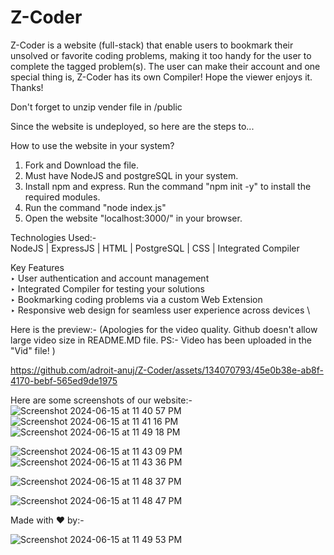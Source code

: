 # Z-Coder
Z-Coder is a website (full-stack) that enable users to bookmark their unsolved or favorite coding problems, making it too handy for the user to complete the tagged problem(s). The user can make their account and one special thing is, Z-Coder has its own Compiler! Hope the viewer enjoys it. Thanks!

Don't forget to unzip vender file in /public

Since the website is undeployed, so here are the steps to...

How to use the website in your system?
1. Fork and Download the file.
2. Must have NodeJS and postgreSQL in your system.
3. Install npm and express. Run the command "npm init -y" to install the required modules.
4. Run the command "node index.js"
5. Open the website "localhost:3000/" in your browser.




Technologies Used:- \
      NodeJS | ExpressJS | HTML | PostgreSQL | CSS | Integrated Compiler


Key Features \
      ‣ User authentication and account management \
      ‣ Integrated Compiler for testing your solutions \
      ‣ Bookmarking coding problems via a custom Web Extension \
      ‣ Responsive web design for seamless user experience across devices \



Here is the preview:-
(Apologies for the video quality. Github doesn't allow large video size in README.MD file. PS:- Video has been uploaded in the "Vid" file! )


https://github.com/adroit-anuj/Z-Coder/assets/134070793/45e0b38e-ab8f-4170-bebf-565ed9de1975

Here are some screenshots of our website:-
![Screenshot 2024-06-15 at 11 40 57 PM](https://github.com/adroit-anuj/Z-Coder/assets/134070793/6c17413e-819f-4515-aed2-80a5c5317ffd)
![Screenshot 2024-06-15 at 11 41 16 PM](https://github.com/adroit-anuj/Z-Coder/assets/134070793/c6b2458d-7365-4546-8fe5-e2d5983104de)
![Screenshot 2024-06-15 at 11 49 18 PM](https://github.com/adroit-anuj/Z-Coder/assets/134070793/bf3d427f-3a5b-48b9-8c30-67b3ea7e69f4)

![Screenshot 2024-06-15 at 11 43 09 PM](https://github.com/adroit-anuj/Z-Coder/assets/134070793/5b977f7d-5ca7-4b6d-a9d3-3f6f8fa2c0a0)
![Screenshot 2024-06-15 at 11 43 36 PM](https://github.com/adroit-anuj/Z-Coder/assets/134070793/64396d68-db71-41f2-83a9-f6ee390b231d)

![Screenshot 2024-06-15 at 11 48 37 PM](https://github.com/adroit-anuj/Z-Coder/assets/134070793/ea049c12-e8c9-4c4f-a394-3dc5fdd6a82d)

![Screenshot 2024-06-15 at 11 48 47 PM](https://github.com/adroit-anuj/Z-Coder/assets/134070793/9267c915-cfda-4935-ae5e-4ee4c96f751c)

Made with ❤️ by:-

![Screenshot 2024-06-15 at 11 49 53 PM](https://github.com/adroit-anuj/Z-Coder/assets/134070793/9d626106-5327-439b-b950-e007f2cd7b98)
